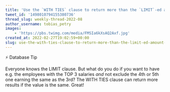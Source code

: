 ```yaml
---
title: 'Use the `WITH TIES` clause to return more than the `LIMIT`-ed amount when there are multiple results with the same value'
tweet_id: '1498010794155380736'
thread_slug: weekly-thread-2022-08
author_username: tobias_petry
images:
    - 'https://pbs.twimg.com/media/FMSIa6kXsAQ2Axf.jpg'
created_at: 2022-02-27T19:02:59+00:00
slug: use-the-with-ties-clause-to-return-more-than-the-limit-ed-amount-when-there-are-multiple-results-with-the-same-value
---
```

⚡️ Database Tip

Everyone knows the LIMIT clause. But what do you do if you want to have e.g. the employees with the TOP 3 salaries *and* not exclude the 4th or 5th one earning the same as the 3rd? The WITH TIES clause can return more results if the value is the same. Great!